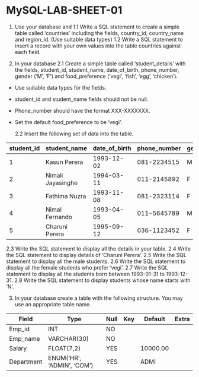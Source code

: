 # MySQL-LAB-SHEET-01

1. Use your database and
  1.1 Write a SQL statement to create a simple table called ‘countries’ including the fields, country_id, country_name and region_id. (Use suitable data types)
  1.2 Write a SQL statement to insert a record with your own values into the table countries against each field.

2. In your database
  2.1 Create a simple table called ‘student_details’ with the fields, student_id, student_name, date_of_birth, phone_number, gender (‘M’, ‘F’) and food_preference (‘vegi’, ‘fish’, ‘egg’, ‘chicken’).
* Use suitable data types for the fields.
* student_id and student_name fields should not be null.
* Phone_number should have the format XXX-XXXXXXX.
* Set the default food_preference to be ‘vegi’.

  2.2 Insert the following set of data into the table.

|student_id | student_name | date_of_birth | phone_number | gender | food_preferance|
|-----------|------------|----------|----------|----------|----------|
1 | Kasun Perera | 1993-12-02 | 081-2234515 | M | chicken
2 | Nimali Jayasinghe | 1994-03-11 | 011-2145892 | F | vegi
3 | Fathima Nuzra | 1993-11-08 | 081-2323114 | F | vegi
4 | Nimal Fernando | 1993-04-05 | 011-5645789 | M | fish
5 | Charuni Perera | 1995-09-12 | 036-1123452 | F | egg

2.3 Write the SQL statement to display all the details in your table.
2.4 Write the SQL statement to display details of ‘Charuni Perera’.
2.5 Write the SQL statement to display all the male students.
2.6 Write the SQL statement to display all the female students who prefer ‘vegi’.
2.7 Write the SQL statement to display all the students born between 1993-01-31 to 1993-12-31.
2.8 Write the SQL statement to display students whose name starts with ‘N’.

3. In your database create a table with the following structure. You may use an appropriate table name.

|Field | Type | Null | Key | Default | Extra|
|-----------|----------|----------|----------|----------|----------|
Emp_id | INT | NO | | | 
Emp_name | VARCHAR(30) | NO | | | 
Salary | FLOAT(7,2) | YES | | 10000.00 | 
Department | ENUM(‘HR’, ‘ADMIN’, ‘COM’) | YES | | ADMI | 
